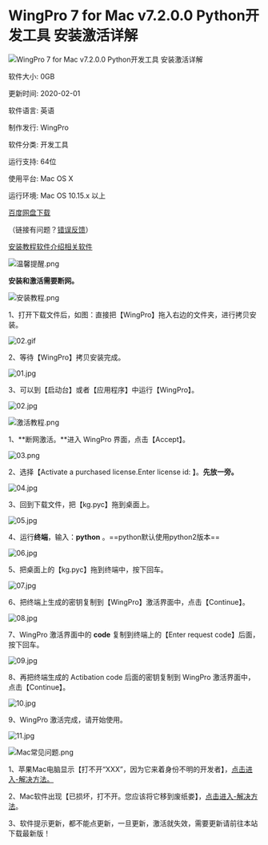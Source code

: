 # WingPro 7 for Mac v7.2.0.0 Python开发工具 安装激活详解

![WingPro 7 for Mac v7.2.0.0 Python开发工具 安装激活详解](https://www.rjsos.com/UploadFiles/2020/01/14/20200114154807908997.jpg)

软件大小: 0GB

更新时间: 2020-02-01

软件语言: 英语

制作发行: WingPro

软件分类: 开发工具

运行支持: 64位

使用平台: Mac OS X

运行环境: Mac OS 10.15.x 以上

[百度网盘下载](javascript:;)

（链接有问题？[错误反馈](javascript:;)）

[安装教程](javascript:;)[软件介绍](javascript:;)[相关软件](javascript:;)

![温馨提醒.png](https://www.rjsos.com/wpicture1/uploadfiles/2020/01/14/20200114154056971176.png)

**安装和激活需要断网。**

![安装教程.png](https://www.rjsos.com/wpicture1/uploadfiles/2019/07/03/20190703143918127939.png)

1、打开下载文件后，如图：直接把【WingPro】拖入右边的文件夹，进行拷贝安装。

![02.gif](https://www.rjsos.com/UploadFiles/2020/01/14/20200114153617830856.gif)



2、等待【WingPro】拷贝安装完成。

![01.jpg](https://www.rjsos.com/wpicture1/uploadfiles/2020/01/14/20200114153623143118.jpg)



3、可以到【启动台】或者【应用程序】中运行【WingPro】。

![02.jpg](https://www.rjsos.com/wpicture1/uploadfiles/2020/01/14/20200114153630190004.jpg)

![激活教程.png](https://www.rjsos.com/wpicture1/uploadfiles/2020/01/14/20200114104422972169.png)

1、**断网激活。**进入 WingPro 界面，点击【Accept】。

![03.png](https://www.rjsos.com/wpicture1/uploadfiles/2020/01/14/20200114153655299353.png)



2、选择【Activate a purchased license.Enter license id: 】。**先放一旁。**

![04.jpg](https://www.rjsos.com/wpicture1/uploadfiles/2020/01/14/20200114153728596249.jpg)



3、回到下载文件，把【kg.pyc】拖到桌面上。

![05.jpg](https://www.rjsos.com/wpicture1/uploadfiles/2020/01/14/20200114153816611810.jpg)



4、运行**终端**，输入：**python** 。==python默认使用python2版本==

![06.jpg](https://www.rjsos.com/wpicture1/uploadfiles/2020/01/14/20200114153855783783.jpg)



5、把桌面上的【kg.pyc】拖到终端中，按下回车。

![07.jpg](https://www.rjsos.com/wpicture1/uploadfiles/2020/01/14/20200114153934158799.jpg)



6、把终端上生成的密钥复制到【WingPro】激活界面中，点击【Continue】。

![08.jpg](https://www.rjsos.com/wpicture1/uploadfiles/2020/01/14/20200114154026908761.jpg)



7、WingPro 激活界面中的 **code** 复制到终端上的【Enter request code】后面，按下回车。

![09.jpg](https://www.rjsos.com/wpicture1/uploadfiles/2020/01/14/20200114154226877397.jpg)



8、再把终端生成的 Actibation code 后面的密钥复制到 WingPro 激活界面中，点击【Continue】。

![10.jpg](https://www.rjsos.com/wpicture1/uploadfiles/2020/01/14/20200114154353033745.jpg)



9、WingPro 激活完成，请开始使用。

![11.jpg](https://www.rjsos.com/wpicture1/uploadfiles/2020/01/14/20200114154544455710.jpg)

![Mac常见问题.png](https://www.rjsos.com/wpicture1/uploadfiles/2019/03/28/20190328143333626828.png)

1、苹果Mac电脑显示【打不开“XXX”，因为它来着身份不明的开发者】，[点击进入-解决方法。](https://www.rjsos.com/mobile/archives/1552289316602.html)

2、Mac软件出现【已损坏，打不开。您应该将它移到废纸娄】，[点击进入-解决方法](https://www.rjsos.com/mobile/archives/1552010024230.html)。

3、软件提示更新，都不能点更新，一旦更新，激活就失效，需要更新请前往本站下载最新版！